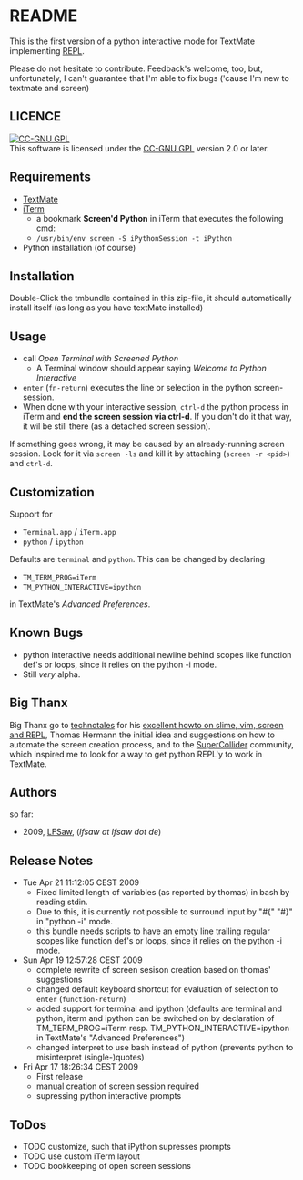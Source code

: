 
# README #

This is the first version of a python interactive mode for TextMate implementing [REPL](http://en.wikipedia.org/wiki/REPL).

Please do not hesitate to contribute.
Feedback's welcome, too, but, unfortunately, I can't guarantee that I'm able to fix bugs ('cause I'm new to textmate and screen)

## LICENCE ##

<a href="http://creativecommons.org/licenses/GPL/2.0/">
<img alt="CC-GNU GPL" border="0" src="http://creativecommons.org/images/public/cc-GPL-a.png" /></a><br />
This software is licensed under the <a href="http://creativecommons.org/licenses/GPL/2.0/">CC-GNU GPL</a> version 2.0 or later.

## Requirements ##

- [TextMate](http://macromates.com/)
- [iTerm](http://iterm.sourceforge.net)
	- a bookmark **Screen'd Python** in iTerm that executes the following cmd:
	- `/usr/bin/env screen -S iPythonSession -t iPython`
- Python installation (of course)

## Installation ##

Double-Click the tmbundle contained in this zip-file, it should automatically install itself (as long as you have textMate installed)

## Usage ##

- call *Open Terminal with Screened Python*
	- A Terminal window should appear saying *Welcome to Python Interactive*
- `enter` (`fn-return`) executes the line or selection in the python screen-session.
- When done with your interactive session, `ctrl-d` the python process in iTerm and **end the screen session via ctrl-d**. If you don't do it that way, it wil be still there (as a detached screen session).

If something goes wrong, it may be caused by an already-running screen session. Look for it via `screen -ls` and kill it by attaching (`screen -r <pid>`) and `ctrl-d`.

## Customization ##

Support for 

- `Terminal.app` / `iTerm.app`
- `python` / `ipython` 

Defaults are `terminal` and `python`.
This can be changed by declaring

- `TM_TERM_PROG=iTerm` 
- `TM_PYTHON_INTERACTIVE=ipython` 

in TextMate's *Advanced Preferences*.


## Known Bugs ##

- python interactive needs additional  newline behind scopes like function def's or loops, since it relies on the python -i mode.
- Still _very_ alpha.

## Big Thanx ##

Big Thanx go to [technotales](http://technotales.wordpress.com) for his [excellent howto on slime, vim, screen and REPL](http://technotales.wordpress.com/2007/10/03/like-slime-for-vim/), 
Thomas Hermann the initial idea and suggestions on how to automate the screen creation process, and to the [SuperCollider](http://supercollider.sf.net) community, which inspired me to look for a way to get python REPL'y to work in TextMate.

## Authors ##

so far:

- 2009, [LFSaw](http://LFSaw.de), (*lfsaw at lfsaw dot de*)

## Release Notes ##

- Tue Apr 21 11:12:05 CEST 2009
	- Fixed limited length of variables (as reported by thomas) in bash by reading stdin.
	- Due to this, it is currently not possible to surround input by "#{" "#}" in "python -i" mode.
	- this bundle needs scripts to have an empty line trailing regular scopes like function def's or loops, since it relies on the python -i mode.
- Sun Apr 19 12:57:28 CEST 2009
	- complete rewrite of screen sesison creation based on thomas' suggestions
	- changed default keyboard shortcut for evaluation of selection to `enter` (`function-return`)
	- added support for terminal and ipython (defaults are terminal and python, iterm and ipython can be switched on by declaration of TM_TERM_PROG=iTerm resp. TM_PYTHON_INTERACTIVE=ipython in TextMate's "Advanced Preferences")
	- changed interpret to use bash instead of python (prevents python to misinterpret (single-)quotes)
- Fri Apr 17 18:26:34 CEST 2009
	- First release
	- manual creation of screen session required
	- supressing python interactive prompts

## ToDos ##

- TODO customize, such that iPython supresses prompts
- TODO use custom iTerm layout
- TODO bookkeeping of open screen sessions